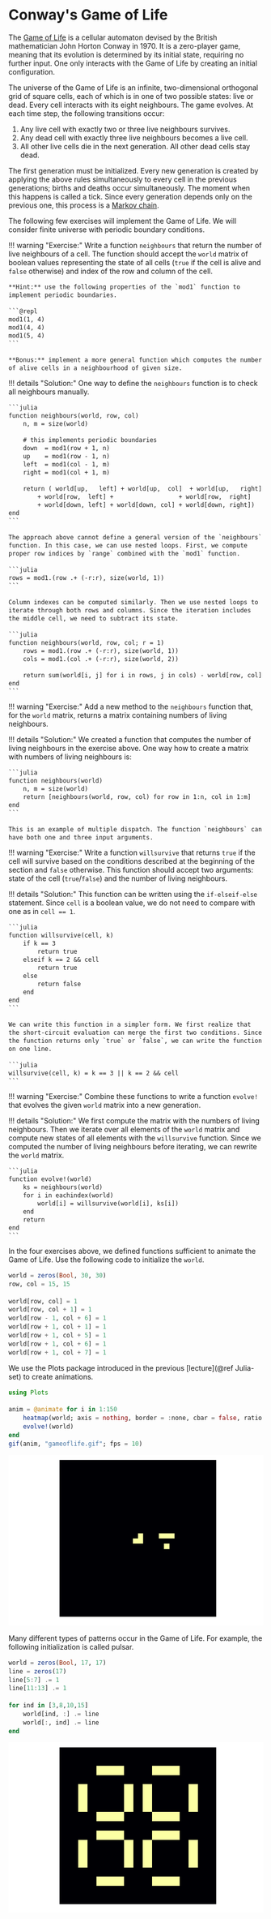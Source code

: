 # Conway's Game of Life

The [Game of Life](https://en.wikipedia.org/wiki/Conway%27s_Game_of_Life) is a cellular automaton devised by the British mathematician John Horton Conway in 1970. It is a zero-player game, meaning that its evolution is determined by its initial state, requiring no further input. One only interacts with the Game of Life by creating an initial configuration.

The universe of the Game of Life is an infinite, two-dimensional orthogonal grid of square cells, each of which is in one of two possible states: live or dead. Every cell interacts with its eight neighbours. The game evolves. At each time step, the following transitions occur:

1. Any live cell with exactly two or three live neighbours survives.
2. Any dead cell with exactly three live neighbours becomes a live cell.
3. All other live cells die in the next generation. All other dead cells stay dead.

The first generation must be initialized. Every new generation is created by applying the above rules simultaneously to every cell in the previous generations; births and deaths occur simultaneously. The moment when this happens is called a tick. Since every generation depends only on the previous one, this process is a [Markov chain](https://en.wikipedia.org/wiki/Markov_chain).

The following few exercises will implement the Game of Life. We will consider finite universe with periodic boundary conditions.

!!! warning "Exercise:"
    Write a function `neighbours` that return the number of live neighbours of a cell. The function should accept the `world` matrix of boolean values representing the state of all cells (`true` if the cell is alive and `false` otherwise) and index of the row and column of the cell.

    **Hint:** use the following properties of the `mod1` function to implement periodic boundaries.

    ```@repl
    mod1(1, 4)
    mod1(4, 4)
    mod1(5, 4)
    ```

    **Bonus:** implement a more general function which computes the number of alive cells in a neighbourhood of given size.

!!! details "Solution:"
    One way to define the `neighbours` function is to check all neighbours manually.

    ```julia
    function neighbours(world, row, col)
        n, m = size(world)

        # this implements periodic boundaries
        down  = mod1(row + 1, n)
        up    = mod1(row - 1, n)
        left  = mod1(col - 1, m)
        right = mod1(col + 1, m)

        return ( world[up,   left] + world[up,  col]  + world[up,   right]
            + world[row,  left] +                  + world[row,  right]
            + world[down, left] + world[down, col] + world[down, right])
    end
    ```

    The approach above cannot define a general version of the `neighbours` function. In this case, we can use nested loops. First, we compute proper row indices by `range` combined with the `mod1` function.

    ```julia
    rows = mod1.(row .+ (-r:r), size(world, 1))
    ```

    Column indexes can be computed similarly. Then we use nested loops to iterate through both rows and columns. Since the iteration includes the middle cell, we need to subtract its state.

    ```julia
    function neighbours(world, row, col; r = 1)
        rows = mod1.(row .+ (-r:r), size(world, 1))
        cols = mod1.(col .+ (-r:r), size(world, 2))

        return sum(world[i, j] for i in rows, j in cols) - world[row, col]
    end
    ```

!!! warning "Exercise:"
    Add a new method to the `neighbours` function that, for the `world` matrix, returns a matrix containing numbers of living neighbours.

!!! details "Solution:"
    We created a function that computes the number of living neighbours in the exercise above. One way how to create a matrix with numbers of living neighbours is:

    ```julia
    function neighbours(world)
        n, m = size(world)
        return [neighbours(world, row, col) for row in 1:n, col in 1:m]
    end
    ```

    This is an example of multiple dispatch. The function `neighbours` can have both one and three input arguments.

!!! warning "Exercise:"
    Write a function `willsurvive` that returns `true` if the cell will survive based on the conditions described at the beginning of the section and `false` otherwise. This function should accept two arguments: state of the cell (`true`/`false`) and the number of living neighbours.

!!! details "Solution:"
    This function can be written using the `if-elseif-else` statement. Since `cell` is a boolean value, we do not need to compare with one as in `cell == 1`.

    ```julia
    function willsurvive(cell, k)
        if k == 3
            return true
        elseif k == 2 && cell
            return true
        else
            return false
        end
    end
    ```

    We can write this function in a simpler form. We first realize that the short-circuit evaluation can merge the first two conditions. Since the function returns only `true` or `false`, we can write the function on one line.

    ```julia
    willsurvive(cell, k) = k == 3 || k == 2 && cell
    ```

!!! warning "Exercise:"
    Combine these functions to write a function `evolve!` that evolves the given `world` matrix into a new generation.

!!! details "Solution:"
    We first compute the matrix with the numbers of living neighbours. Then we iterate over all elements of the `world` matrix and compute new states of all elements with the `willsurvive` function. Since we computed the number of living neighbours before iterating, we can rewrite the `world` matrix.

    ```julia
    function evolve!(world)
        ks = neighbours(world)
        for i in eachindex(world)
            world[i] = willsurvive(world[i], ks[i])
        end
        return
    end
    ```

In the four exercises above, we defined functions sufficient to animate the Game of Life. Use the following code to initialize the `world`.

```julia
world = zeros(Bool, 30, 30)
row, col = 15, 15

world[row, col] = 1
world[row, col + 1] = 1
world[row - 1, col + 6] = 1
world[row + 1, col + 1] = 1
world[row + 1, col + 5] = 1
world[row + 1, col + 6] = 1
world[row + 1, col + 7] = 1
```

We use the Plots package introduced in the previous [lecture](@ref Julia-set) to create animations.

```julia
using Plots

anim = @animate for i in 1:150
    heatmap(world; axis = nothing, border = :none, cbar = false, ratio = :equal)
    evolve!(world)
end
gif(anim, "gameoflife.gif"; fps = 10)
```

![](gameoflife.gif)

Many different types of patterns occur in the Game of Life. For example, the following initialization is called pulsar.

```julia
world = zeros(Bool, 17, 17)
line = zeros(17)
line[5:7] .= 1
line[11:13] .= 1

for ind in [3,8,10,15]
    world[ind, :] .= line
    world[:, ind] .= line
end
```

![](gameoflife_pulsar.gif)

